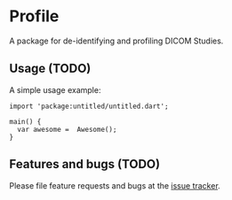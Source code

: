 # Profile

A package for de-identifying and profiling DICOM Studies.

## Usage (TODO)

A simple usage example:

    import 'package:untitled/untitled.dart';

    main() {
      var awesome =  Awesome();
    }


## Features and bugs (TODO)

Please file feature requests and bugs at the [issue tracker][tracker].

[tracker]: https://github.com/OpenDICOMweb/sdk/issues
